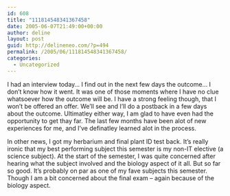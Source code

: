 ```yaml
---
id: 608
title: "111814548341367458"
date: 2005-06-07T21:49:00+00:00
author: deline
layout: post
guid: http://delineneo.com/?p=494
permalink: /2005/06/111814548341367458/
categories:
  - Uncategorized
---
```

I had an interview today&#8230; I find out in the next few days the outcome&#8230; I don&#8217;t know how it went. It was one of those moments where I have no clue whatsoever how the outcome will be. I have a strong feeling though, that I won&#8217;t be offered an offer. We&#8217;ll see and I&#8217;ll do a postback in a few days about the outcome. Ultimatley either way, I am glad to have even had the opportunity to get thay far. The last few months have been alot of new experiences for me, and I&#8217;ve definatley learned alot in the process.

In other news, I got my herbarium and final plant ID test back. It&#8217;s really ironic that my best performing subject this semester is my non-IT elective (a science subject). At the start of the semester, I was quite concerned after hearing what the subject involved and the biology aspect of it all. But so far so good. It&#8217;s probably on par as one of my fave subjects this semester. Though I am a bit concerned about the final exam &#8211; again because of the biology aspect.
